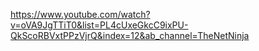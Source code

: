 https://www.youtube.com/watch?v=oVA9JgTTiT0&list=PL4cUxeGkcC9ixPU-QkScoRBVxtPPzVjrQ&index=12&ab_channel=TheNetNinja